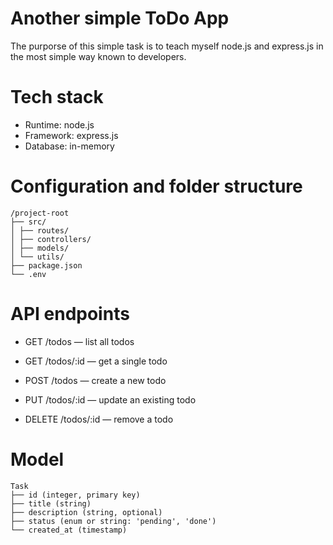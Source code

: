 # Another simple ToDo App

The purporse of this simple task is to teach myself node.js and express.js in the most simple way known to developers.

# Tech stack

- Runtime: node.js
- Framework: express.js
- Database: in-memory

# Configuration and folder structure

```
/project-root
├── src/
│ ├── routes/
│ ├── controllers/
│ ├── models/
│ └── utils/
├── package.json
└── .env
```

# API endpoints

- GET /todos — list all todos

- GET /todos/:id — get a single todo

- POST /todos — create a new todo

- PUT /todos/:id — update an existing todo

- DELETE /todos/:id — remove a todo

# Model

```
Task
├── id (integer, primary key)
├── title (string)
├── description (string, optional)
├── status (enum or string: 'pending', 'done')
└── created_at (timestamp)
```
